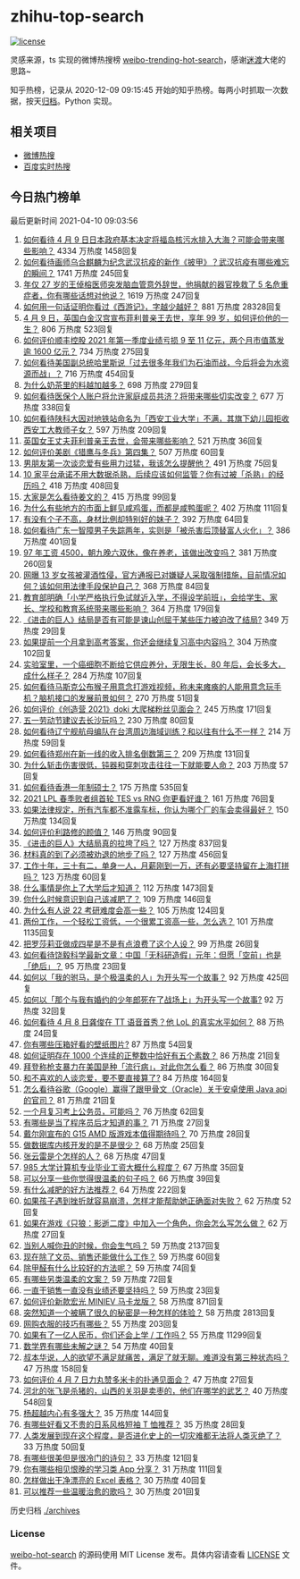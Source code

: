 # zhihu-top-search

[![license](https://img.shields.io/github/license/Arrackisarookie/zhihu-top-search)](https://github.com/Arrackisarookie/zhihu-top-search/blob/master/LICENSE)

灵感来源，ts 实现的微博热搜榜 [weibo-trending-hot-search](https://github.com/justjavac/weibo-trending-hot-search)，感谢[迷渡](https://github.com/justjavac)大佬的思路~

知乎热榜，记录从 2020-12-09 09:15:45 开始的知乎热榜。每两小时抓取一次数据，按天[归档](./archives)。Python 实现。

## 相关项目
+ [微博热搜](https://github.com/Arrackisarookie/weibo-hot-search)
+ [百度实时热搜](https://github.com/Arrackisarookie/baidu-hot-search)

## 今日热门榜单

<!-- Rank Begin -->

最后更新时间 2021-04-10 09:03:56

1. [如何看待 4 月 9 日日本政府基本决定将福岛核污水排入大海？可能会带来哪些影响？](https://www.zhihu.com/question/453704152) 4334 万热度 1458回复
1. [如何看待画师乌合麒麟为纪念武汉抗疫的新作《披甲》？武汉抗疫有哪些难忘的瞬间？](https://www.zhihu.com/question/453690428) 1741 万热度 245回复
1. [年仅 27 岁的王倬榕医师突发脑血管意外辞世，他捐献的器官挽救了 5 名危重症者，你有哪些话想对他说？](https://www.zhihu.com/question/453589577) 1619 万热度 247回复
1. [如何用一句话证明你看过《西游记》，字越少越好？](https://www.zhihu.com/question/361253258) 881 万热度 28328回复
1. [4 月 9 日，英国白金汉宫宣布菲利普亲王去世，享年 99 岁，如何评价他的一生？](https://www.zhihu.com/question/453756163) 806 万热度 523回复
1. [如何评价顺丰控股 2021 年第一季度业绩亏损 9 至 11 亿元，两个月市值蒸发逾 1600 亿元？](https://www.zhihu.com/question/453657036) 734 万热度 275回复
1. [如何看待美国副总统哈里斯说「过去很多年我们为石油而战，今后将会为水资源而战」？](https://www.zhihu.com/question/453600213) 716 万热度 454回复
1. [为什么奶茶里的料越加越多？](https://www.zhihu.com/question/435709314) 698 万热度 279回复
1. [如何看待医保个人账户将允许家庭成员共济？将带来哪些切实改变？](https://www.zhihu.com/question/453657229) 677 万热度 338回复
1. [如何看待陕科大因对地铁站命名为「西安工业大学」不满，其旗下幼儿园拒收西安工大教师子女？](https://www.zhihu.com/question/453581976) 597 万热度 209回复
1. [英国女王丈夫菲利普亲王去世，会带来哪些影响？](https://www.zhihu.com/question/453756561) 521 万热度 36回复
1. [如何评价美剧《猎鹰与冬兵》第四集？](https://www.zhihu.com/question/453357016) 507 万热度 60回复
1. [男朋友第一次谈恋爱有些用力过猛，我该怎么提醒他？](https://www.zhihu.com/question/419802297) 491 万热度 75回复
1. [10 家平台承诺不用大数据杀熟，后续应该如何监管？你有过被「杀熟」的经历吗？](https://www.zhihu.com/question/453666999) 418 万热度 408回复
1. [大家是怎么看待姜文的？](https://www.zhihu.com/question/328085392) 415 万热度 99回复
1. [为什么有些地方的市面上鲜见咸鸡蛋，而都是咸鸭蛋呢？](https://www.zhihu.com/question/453408930) 402 万热度 111回复
1. [有没有个子不高，身材比例却特别好的妹子？](https://www.zhihu.com/question/49702229) 392 万热度 64回复
1. [如何看待广东一智障男子失踪两年，实则是「被杀害后顶替富人火化」？](https://www.zhihu.com/question/453502347) 386 万热度 401回复
1. [97 年工资 4500，朝九晚六双休，像在养老，该做出改变吗？](https://www.zhihu.com/question/447268047) 381 万热度 260回复
1. [网曝 13 岁女孩被灌酒性侵，官方通报已对嫌疑人采取强制措施，目前情况如何？该如何用法律手段保护自己？](https://www.zhihu.com/question/453492151) 368 万热度 84回复
1. [教育部明确「小学严格执行免试就近入学，不得设学前班」，会给学生、家长、学校和教育系统带来哪些影响？](https://www.zhihu.com/question/453687186) 364 万热度 179回复
1. [《进击的巨人》结局是否有可能是谏山创屈于某些压力被迫改了结局?](https://www.zhihu.com/question/453598820) 349 万热度 29回复
1. [如果提前一个月拿到高考答案，你还会继续复习高中内容吗？](https://www.zhihu.com/question/453079999) 304 万热度 102回复
1. [实验室里，一个癌细胞不断给它供应养分，无限生长，80 年后，会长多大，成什么样子？](https://www.zhihu.com/question/429751120) 284 万热度 107回复
1. [如何看待马斯克公布猴子用意念打游戏视频，称未来瘫痪的人能用意念玩手机？脑机接口的发展前景如何？](https://www.zhihu.com/question/453706976) 270 万热度 51回复
1. [如何评价《创造营 2021》doki 大爬梯粉丝见面会？](https://www.zhihu.com/question/453771732) 245 万热度 171回复
1. [五一劳动节建议去长沙玩吗？](https://www.zhihu.com/question/453000070) 230 万热度 80回复
1. [如何看待辽宁舰航母编队在台湾周边海域训练？和以往有什么不一样？](https://www.zhihu.com/question/453486534) 214 万热度 59回复
1. [如何看待郑州在新一线的收入排名倒数第三？](https://www.zhihu.com/question/453502948) 209 万热度 131回复
1. [为什么斩击伤害很低，钝器和穿刺攻击往往一下就能要人命？](https://www.zhihu.com/question/452689564) 203 万热度 57回复
1. [如何看待香港一年制硕士？](https://www.zhihu.com/question/24601021) 175 万热度 535回复
1. [2021 LPL 春季败者组首轮 TES vs RNG 你更看好谁？](https://www.zhihu.com/question/453593116) 161 万热度 76回复
1. [如果法律规定，所有汽车都不准露车标，你认为哪个厂的车会卖得最好？](https://www.zhihu.com/question/451710408) 150 万热度 134回复
1. [如何评价利路修的颜值？](https://www.zhihu.com/question/450756206) 146 万热度 90回复
1. [《进击的巨人》大结局真的拉垮了吗？](https://www.zhihu.com/question/453502359) 127 万热度 837回复
1. [材料真的到了必须被劝退的地步了吗？](https://www.zhihu.com/question/290510801) 127 万热度 456回复
1. [工作十年，三十有二，单身一人，月薪刚到一万，还有必要坚持留在上海打拼吗？](https://www.zhihu.com/question/453719277) 123 万热度 60回复
1. [什么事情是你上了大学后才知道？](https://www.zhihu.com/question/355322953) 112 万热度 1473回复
1. [你什么时候意识到自己该减肥了？](https://www.zhihu.com/question/450658065) 109 万热度 146回复
1. [为什么有人说 22 考研难度会高一些？](https://www.zhihu.com/question/427845043) 105 万热度 124回复
1. [两份工作，一个轻松工资低，一个很累工资高一些，怎么选？](https://www.zhihu.com/question/63557154) 101 万热度 1135回复
1. [把罗莎莉亚做成四星是不是有点浪费了这个人设？](https://www.zhihu.com/question/453331674) 99 万热度 26回复
1. [如何看待饶毅科学最新文章：中国「无科研造假」元年：但愿「空前」也是「绝后」？](https://www.zhihu.com/question/453772471) 95 万热度 23回复
1. [如何以「我的驸马，是个极温柔的人」为开头写一个故事？](https://www.zhihu.com/question/432335714) 92 万热度 425回复
1. [如何以「那个与我有婚约的少年郎死在了战场上」为开头写一个故事?](https://www.zhihu.com/question/453140540) 92 万热度 32回复
1. [如何看待 4 月 8 日龚俊在 TT 语音首秀？他 LoL 的真实水平如何？](https://www.zhihu.com/question/453696859) 88 万热度 24回复
1. [你有哪些压箱好看的壁纸图片?](https://www.zhihu.com/question/452324718) 87 万热度 54回复
1. [如何证明存在 1000 个连续的正整数中恰好有五个素数？](https://www.zhihu.com/question/369220695) 86 万热度 21回复
1. [拜登称枪支暴力在美国是种「流行病」，对此你怎么看？](https://www.zhihu.com/question/453658498) 86 万热度 30回复
1. [和不喜欢的人谈恋爱，要不要直接算了?](https://www.zhihu.com/question/453113652) 84 万热度 164回复
1. [怎么看待谷歌（Google）赢得了跟甲骨文（Oracle）关于安卓使用 Java api 的官司？](https://www.zhihu.com/question/453123507) 81 万热度 21回复
1. [一个月复习考上公务员，可能吗？](https://www.zhihu.com/question/376383315) 76 万热度 62回复
1. [有哪些是当了程序员后才知道的事？](https://www.zhihu.com/question/453076212) 71 万热度 27回复
1. [戴尔刚宣布的 G15 AMD 版游戏本值得期待吗？](https://www.zhihu.com/question/453612322) 70 万热度 28回复
1. [做数据库内核开发的是不是很少？](https://www.zhihu.com/question/445283801) 68 万热度 25回复
1. [张云雷是个怎样的人？](https://www.zhihu.com/question/452680619) 68 万热度 47回复
1. [985 大学计算机专业毕业工资大概什么程度？](https://www.zhihu.com/question/376651222) 67 万热度 35回复
1. [可以分享一些你觉得很温柔的句子吗？](https://www.zhihu.com/question/452978901) 66 万热度 39回复
1. [有什么减肥的好方法推荐？](https://www.zhihu.com/question/441015831) 64 万热度 222回复
1. [如果孩子遇到挫折就容易崩溃，怎样才能帮助她正确面对失败？](https://www.zhihu.com/question/452635394) 62 万热度 52回复
1. [如果在游戏《只狼：影逝二度》中加入一个角色，你会怎么写怎么做？](https://www.zhihu.com/question/450713250) 62 万热度 27回复
1. [当别人喊你丑的时候，你会生气吗？](https://www.zhihu.com/question/445968590) 59 万热度 2137回复
1. [现在除了文员、销售还能做什么工作？](https://www.zhihu.com/question/429496537) 59 万热度 60回复
1. [除甲醛有什么比较好的方法呢？](https://www.zhihu.com/question/447150487) 59 万热度 74回复
1. [有哪些另类温柔的文案？](https://www.zhihu.com/question/448876917) 59 万热度 72回复
1. [一直干销售一直没有业绩还要坚持吗？](https://www.zhihu.com/question/445745640) 59 万热度 23回复
1. [如何评价新款宏光 MINIEV 马卡龙版？](https://www.zhihu.com/question/453595452) 58 万热度 871回复
1. [突然知道一个被瞒了很久的秘密是一种怎样的体验？](https://www.zhihu.com/question/276574646) 58 万热度 2813回复
1. [网购衣服的技巧有哪些？](https://www.zhihu.com/question/25090754) 55 万热度 203回复
1. [如果有了一亿人民币，你们还会上学 / 工作吗？](https://www.zhihu.com/question/339944846) 55 万热度 11299回复
1. [数学界有哪些未解之谜？](https://www.zhihu.com/question/320955000) 54 万热度 40回复
1. [叔本华说，人的欲望不满足就痛苦，满足了就无聊。难道没有第三种状态吗？](https://www.zhihu.com/question/266175415) 47 万热度 158回复
1. [如何评价 4 月 7 日力丸赞多米卡的扑通见面会？](https://www.zhihu.com/question/453481304) 47 万热度 27回复
1. [河北的张飞是杀猪的，山西的关羽是卖枣的，他们在哪学的武艺？](https://www.zhihu.com/question/426938125) 40 万热度 548回复
1. [杨超越内心有多强大？](https://www.zhihu.com/question/450975727) 35 万热度 144回复
1. [有哪些好看又不贵的日系风格短袖 T 恤推荐？](https://www.zhihu.com/question/267880033) 35 万热度 28回复
1. [人类发展到现在这个程度，是否进化史上的一切灾难都无法将人类灭绝了？](https://www.zhihu.com/question/453639904) 33 万热度 50回复
1. [有哪些很美但是很冷门的诗句？](https://www.zhihu.com/question/375569001) 33 万热度 121回复
1. [你有哪些相见恨晚的学习类 App 分享？](https://www.zhihu.com/question/448457097) 31 万热度 111回复
1. [怎样做出干净漂亮的 Excel 表格？](https://www.zhihu.com/question/21287244) 30 万热度 40回复
1. [可以推荐一些温暖治愈的歌吗？](https://www.zhihu.com/question/453448284) 30 万热度 201回复
<!-- Rank End -->

历史归档 [./archives](./archives)

### License

[weibo-hot-search](https://github.com/Arrackisarookie/zhihu-top-search) 的源码使用 MIT License 发布。具体内容请查看 [LICENSE](./LICENSE) 文件。
